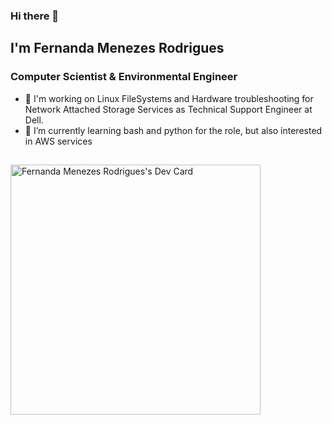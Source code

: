 ### Hi there 👋

## I'm Fernanda Menezes Rodrigues
### Computer Scientist & Environmental Engineer

- 🔭 I'm working on Linux FileSystems and Hardware troubleshooting for Network Attached Storage Services as Technical Support Engineer at Dell.
- 🌱 I’m currently learning bash and python for the role, but also interested in AWS services

##

<a href="https://app.daily.dev/ferodrigues"><img src="https://api.daily.dev/devcards/45e50fd82fe14d078ae87288b42a5088.png?r=dcf" width="400" alt="Fernanda Menezes Rodrigues's Dev Card"/></a>



<!--
**menezesfernanda/menezesfernanda** is a ✨ _special_ ✨ repository because its `README.md` (this file) appears on your GitHub profile.

Here are some ideas to get you started:

- 🔭 I’m currently working on ...
- 🌱 I’m currently learning ...
- 👯 I’m looking to collaborate on ...
- 🤔 I’m looking for help with ...
- 💬 Ask me about ...
- 📫 How to reach me: ...
- ⚡ Fun fact: ...
-->
